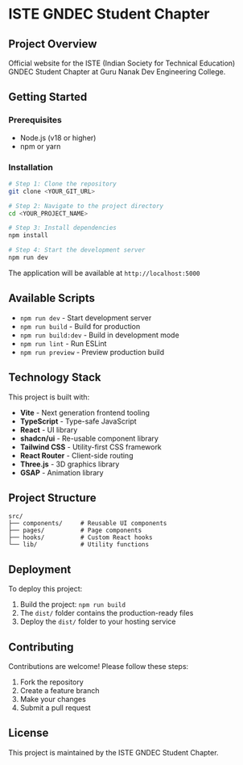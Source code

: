 # ISTE GNDEC Student Chapter

## Project Overview

Official website for the ISTE (Indian Society for Technical Education) GNDEC Student Chapter at Guru Nanak Dev Engineering College.

## Getting Started

### Prerequisites

- Node.js (v18 or higher)
- npm or yarn

### Installation

```sh
# Step 1: Clone the repository
git clone <YOUR_GIT_URL>

# Step 2: Navigate to the project directory
cd <YOUR_PROJECT_NAME>

# Step 3: Install dependencies
npm install

# Step 4: Start the development server
npm run dev
```

The application will be available at `http://localhost:5000`

## Available Scripts

- `npm run dev` - Start development server
- `npm run build` - Build for production
- `npm run build:dev` - Build in development mode
- `npm run lint` - Run ESLint
- `npm run preview` - Preview production build

## Technology Stack

This project is built with:

- **Vite** - Next generation frontend tooling
- **TypeScript** - Type-safe JavaScript
- **React** - UI library
- **shadcn/ui** - Re-usable component library
- **Tailwind CSS** - Utility-first CSS framework
- **React Router** - Client-side routing
- **Three.js** - 3D graphics library
- **GSAP** - Animation library

## Project Structure

```
src/
├── components/     # Reusable UI components
├── pages/          # Page components
├── hooks/          # Custom React hooks
└── lib/            # Utility functions
```

## Deployment

To deploy this project:

1. Build the project: `npm run build`
2. The `dist/` folder contains the production-ready files
3. Deploy the `dist/` folder to your hosting service

## Contributing

Contributions are welcome! Please follow these steps:

1. Fork the repository
2. Create a feature branch
3. Make your changes
4. Submit a pull request

## License

This project is maintained by the ISTE GNDEC Student Chapter.
